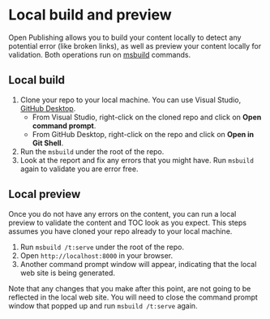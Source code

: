 # Local build and preview #
Open Publishing allows you to build your content locally to detect any potential error (like broken links), as well as preview your content locally for validation. Both operations run on [msbuild](https://msdn.microsoft.com/en-us/library/dd393574.aspx) commands. 

## Local build ##
1. Clone your repo to your local machine. You can use Visual Studio, [GitHub Desktop](https://desktop.github.com/).
	- From Visual Studio, right-click on the cloned repo and click on **Open command prompt**.
	- From GitHub Desktop, right-click on the repo and click on **Open in Git Shell**.
2. Run the `msbuild` under the root of the repo. 
3. Look at the report and fix any errors that you might have. Run `msbuild` again to validate you are error free. 

## Local preview ##
Once you do not have any errors on the content, you can run a local preview to validate the content and TOC look as you expect. This steps assumes you have cloned your repo already to your local machine.

1. Run `msbuild /t:serve` under the root of the repo.
2. Open `http://localhost:8000` in your browser.
3. Another command prompt window will appear, indicating that the local web site is being generated.

Note that any changes that you make after this point, are not going to be reflected in the local web site. You will need to close the command prompt window that popped up and run `msbuild /t:serve` again.



